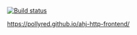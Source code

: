 [![Build status](https://ci.appveyor.com/api/projects/status/8eepsvc32mfn9qdm?svg=true)](https://ci.appveyor.com/project/PollyRed/ahj-http-frontend)

https://pollyred.github.io/ahj-http-frontend/